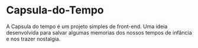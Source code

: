 # Capsula-do-Tempo
A Capsula do tempo é um projeto simples de front-end. Uma ideia desenvolvida para salvar algumas memorias dos nossos tempos de infância e nos trazer nostalgia.
